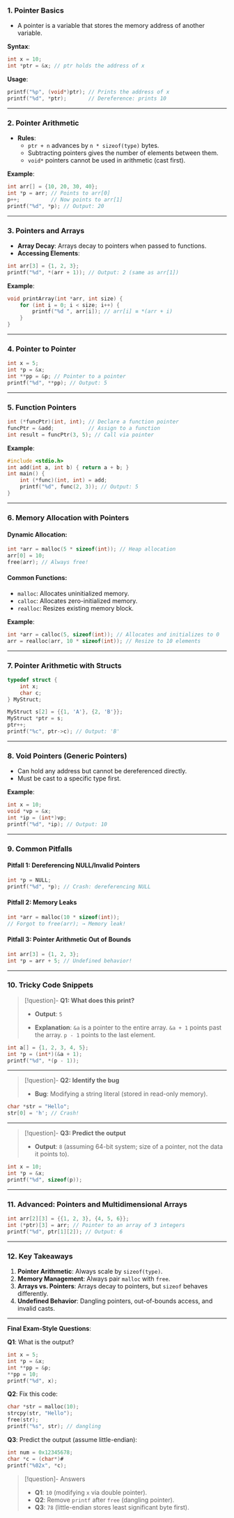 ### **1. Pointer Basics**
-  A pointer is a variable that stores the memory address of another variable.  

**Syntax**:
```c
int x = 10;
int *ptr = &x; // ptr holds the address of x
```

**Usage**:
```c
printf("%p", (void*)ptr); // Prints the address of x
printf("%d", *ptr);       // Dereference: prints 10
```

---
### **2. Pointer Arithmetic**
- **Rules**:
    - `ptr + n` advances by `n * sizeof(type)` bytes.
    - Subtracting pointers gives the number of elements between them.
    - `void*` pointers cannot be used in arithmetic (cast first).

**Example**:
```c
int arr[] = {10, 20, 30, 40};
int *p = arr; // Points to arr[0]
p++;          // Now points to arr[1]
printf("%d", *p); // Output: 20
```

---
### **3. Pointers and Arrays**
- **Array Decay**: Arrays decay to pointers when passed to functions.
- **Accessing Elements**:
```c
int arr[3] = {1, 2, 3};
printf("%d", *(arr + 1)); // Output: 2 (same as arr[1])
```

**Example**:
```c
void printArray(int *arr, int size) {
    for (int i = 0; i < size; i++) {
        printf("%d ", arr[i]); // arr[i] ≡ *(arr + i)
    }
}
```

---
### **4. Pointer to Pointer**
```c
int x = 5;
int *p = &x;
int **pp = &p; // Pointer to a pointer
printf("%d", **pp); // Output: 5
```
---
### **5. Function Pointers**
```c
int (*funcPtr)(int, int); // Declare a function pointer
funcPtr = &add;           // Assign to a function
int result = funcPtr(3, 5); // Call via pointer
```

**Example**:
```c
#include <stdio.h>
int add(int a, int b) { return a + b; }
int main() {
    int (*func)(int, int) = add;
    printf("%d", func(2, 3)); // Output: 5
}
```

---
### **6. Memory Allocation with Pointers**
#### **Dynamic Allocation**:
```c
int *arr = malloc(5 * sizeof(int)); // Heap allocation
arr[0] = 10;
free(arr); // Always free!
```
#### **Common Functions**:
- `malloc`: Allocates uninitialized memory.
- `calloc`: Allocates zero-initialized memory.
- `realloc`: Resizes existing memory block.

**Example**:
```c
int *arr = calloc(5, sizeof(int)); // Allocates and initializes to 0
arr = realloc(arr, 10 * sizeof(int)); // Resize to 10 elements
```

---
### **7. Pointer Arithmetic with Structs**
```c
typedef struct {
    int x;
    char c;
} MyStruct;

MyStruct s[2] = {{1, 'A'}, {2, 'B'}};
MyStruct *ptr = s;
ptr++;
printf("%c", ptr->c); // Output: 'B'
```

---
### **8. Void Pointers (Generic Pointers)**
- Can hold any address but cannot be dereferenced directly.
- Must be cast to a specific type first.

**Example**:
```c
int x = 10;
void *vp = &x;
int *ip = (int*)vp;
printf("%d", *ip); // Output: 10
```

---
### **9. Common Pitfalls**
#### **Pitfall 1: Dereferencing NULL/Invalid Pointers**
```c
int *p = NULL;
printf("%d", *p); // Crash: dereferencing NULL
```
#### **Pitfall 2: Memory Leaks**
```c
int *arr = malloc(10 * sizeof(int));
// Forgot to free(arr); → Memory leak!
```
#### **Pitfall 3: Pointer Arithmetic Out of Bounds**
```c
int arr[3] = {1, 2, 3};
int *p = arr + 5; // Undefined behavior!
```

---

### **10. Tricky Code Snippets**

> [!question]- **Q1: What does this print?**
> - **Output**: `5`
>     
> - **Explanation**: `&a` is a pointer to the entire array. `&a + 1` points past the array. `p - 1` points to the last element.

```c
int a[] = {1, 2, 3, 4, 5};
int *p = (int*)(&a + 1);
printf("%d", *(p - 1)); 
```

---

> [!question]- **Q2: Identify the bug**
> - **Bug**: Modifying a string literal (stored in read-only memory).

```c
char *str = "Hello";
str[0] = 'h'; // Crash!
```

---

> [!question]- **Q3: Predict the output**
> - **Output**: `8` (assuming 64-bit system; size of a pointer, not the data it points to).


```c
int x = 10;
int *p = &x;
printf("%d", sizeof(p));
```

---

### **11. Advanced: Pointers and Multidimensional Arrays**

```c
int arr[2][3] = {{1, 2, 3}, {4, 5, 6}};
int (*ptr)[3] = arr; // Pointer to an array of 3 integers
printf("%d", ptr[1][2]); // Output: 6
```

---

### **12. Key Takeaways**
1. **Pointer Arithmetic**: Always scale by `sizeof(type)`.
2. **Memory Management**: Always pair `malloc` with `free`.
3. **Arrays vs. Pointers**: Arrays decay to pointers, but `sizeof` behaves differently.
4. **Undefined Behavior**: Dangling pointers, out-of-bounds access, and invalid casts.

---

**Final Exam-Style Questions**:

**Q1**: What is the output?
```c
int x = 5;
int *p = &x;
int **pp = &p;
**pp = 10;
printf("%d", x);
```

**Q2**: Fix this code:
```c
char *str = malloc(10);
strcpy(str, "Hello");
free(str);
printf("%s", str); // dangling
```

**Q3**: Predict the output (assume little-endian):
```c
int num = 0x12345678;
char *c = (char*)#
printf("%02x", *c);
```

> [!question]- Answers
> - **Q1**: `10` (modifying `x` via double pointer).
> - **Q2**: Remove `printf` after `free` (dangling pointer).
> - **Q3**: `78` (little-endian stores least significant byte first).

